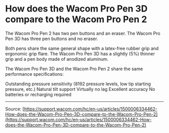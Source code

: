 # How does the Wacom Pro Pen 3D compare to the Wacom Pro Pen 2

The Wacom Pro Pen 2 has two pen buttons and an eraser. The Wacom Pro Pen 3D has three pen buttons and no eraser.


Both pens share the same general shape with a latex-free rubber grip and ergonomic grip flare. The Wacom Pro Pen 3D has a slightly (5%) thinner grip and a pen body made of anodized aluminum.


The Wacom Pro Pen 3D and the Wacom Pro Pen 2 share the same performance specifications:

Outstanding pressure sensitivity (8192 pressure levels, low tip starting pressure, etc.)
Natural tilt support
Virtually no lag
Excellent accuracy
No batteries or recharging required

---
Source: [https://support.wacom.com/hc/en-us/articles/1500006334462-How-does-the-Wacom-Pro-Pen-3D-compare-to-the-Wacom-Pro-Pen-2](https://support.wacom.com/hc/en-us/articles/1500006334462-How-does-the-Wacom-Pro-Pen-3D-compare-to-the-Wacom-Pro-Pen-2)
